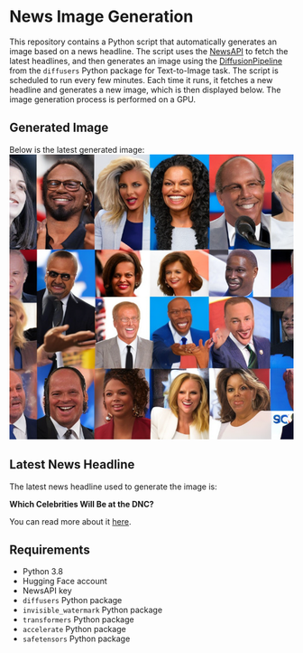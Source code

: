 # News Image Generation
This repository contains a Python script that automatically generates an image based on a news headline. The script uses the [NewsAPI](https://newsapi.org/) to fetch the latest headlines, and then generates an image using the [DiffusionPipeline](https://github.com/huggingface/diffusers) from the `diffusers` Python package for Text-to-Image task.
The script is scheduled to run every few minutes. Each time it runs, it fetches a new headline and generates a new image, which is then displayed below. The image generation process is performed on a GPU.

## Generated Image
Below is the latest generated image:
![Generated Image](image.png)

## Latest News Headline
The latest news headline used to generate the image is:

**Which Celebrities Will Be at the DNC?**

You can read more about it [here](https://news.google.com/rss/articles/CBMiigFBVV95cUxQRUNZd1RVOUFIaVc4b3lCZ2U0Y3V1RGduY3B6ZTRES2NfWF9lQkg2eXpjZlFNMU5HVldyOVpFSDc4WmdQVlFIN2dYeTRFVXlkSC1HT3FkZWZ3NTc0Z0JOd09ESlNVMkJFX2FCVHg3cmJlUEU2akxZQlM3cHpaZ01MT1duN2dmcEdSX3c?oc=5).

## Requirements
- Python 3.8
- Hugging Face account
- NewsAPI key
- `diffusers` Python package
- `invisible_watermark` Python package
- `transformers` Python package
- `accelerate` Python package
- `safetensors` Python package
